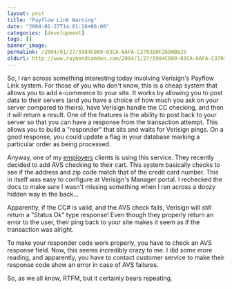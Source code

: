 ```yaml
---
layout: post
title: "Payflow Link Warning"
date: "2004-01-27T14:01:16+06:00"
categories: [development]
tags: []
banner_image: 
permalink: /2004/01/27/5984C089-03CA-6AFA-C3703D0F2690B825
oldurl: http://www.raymondcamden.com/2004/1/27/5984C089-03CA-6AFA-C3703D0F2690B825
---
```


So, I ran across something interesting today involving Verisign's Payflow Link system. For those of you who don't know, this is a cheap system that allows you to add e-commerce to your site. It works by allowing you to post data to their servers (and you have a choice of how much you ask on your server compared to theirs), have Verisign handle the CC checking, and then it will return a result. One of the features is the ability to post back to your server so that you can have a response from the transaction attempt. This allows you to build a "responder" that sits and waits for Verisign pings. On a good response, you could update a flag in your database marking a particular order as being processed.

Anyway, one of my <a href="http://www.mindseye.com">employers</a> clients is using this service. They recently decided to add AVS checking to their cart. This system basically checks to see if the address and zip code match that of the credit card number. This in itself was easy to configure at Verisign's Manager portal. I rechecked the docs to make sure I wasn't missing something when I ran across a doozy hidden way in the back...

Apparently, if the CC# is valid, and the AVS check fails, Verisign will <i>still</i> return a "Status Ok" type response! Even though they properly return an error to the user, their ping back to your site makes it seem as if the transaction was alright. 

To make your responder code work properly, you have to check an AVS response field. Now, this seems incredibly crazy to me. I did some more reading, and apparently, you have to contact customer service to make their response code show an error in case of AVS failures.

So, as we all know, RTFM, but it certainly bears repeating.
